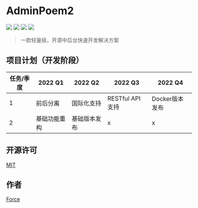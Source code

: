 # AdminPoem2

![](https://img.shields.io/badge/php-@phppoem-purple.svg?style=flat)
![](https://img.shields.io/badge/js-@vue-gree.svg?style=flat)
![](https://img.shields.io/badge/ui-@elementUI-blue.svg?style=flat)
![](https://img.shields.io/badge/License-@MIT-yellow.svg?style=flat)

> 一款轻量级，开源中后台快速开发解决方案

## 项目计划（开发阶段）
|  任务/季度  | 2022 Q1 | 2022 Q2 | 2022 Q3 | 2022 Q4 |
|    ----    |   ----  |   ----  |   ----  |   ----  |
| 1 | 前后分离 | 国际化支持 | RESTful API支持 | Docker版本发布 |
| 2 | 基础功能重构 | 基础版本发布 | x | x |

## 开源许可
[MIT](LICENSE)

## 作者
[Force](https://www.easybhu.cn)
